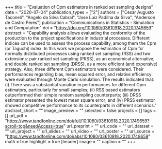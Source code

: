 +++
title = "Evaluation of Cpm estimators in ranked set sampling designs"
date = "2020-07-04"
publication_types = ["2"]
authors = ["Cesar Augusto Taconeli", "Angelo da Silva Cabral", "Jose Luiz Padilha da Silva", "Anderson de Castro Peres"]
publication = "Communications in Statistics - Simulation and Computation"
doi = "https://doi.org/10.1080/03610918.2020.1749659"
abstract = "Capability analysis allows evaluating the conformity of the production to the project specifications in industrial processes. Different indices can be used to assess the process capability, among them the Cpm (or Taguchi) index. In this work we propose the estimation of Cpm for normally distributed processes using ranked set sampling (RSS) and two extensions: pair ranked set sampling (PRSS), as an economical alternative; and double ranked set sampling (DRSS), as a more efficient (and expensive) strategy. Also, three different Cpm estimators were considered. Their performances regarding bias, mean squared error, and relative efficiency were evaluated through Monte Carlo simulation. The results indicated that: (i) There was a substantial variation in performances for different Cpm estimators, particularly for small samples; (ii) RSS based estimators outperformed their simple random sampling counterparts; (iii) DRSS estimator presented the lowest mean square error; and (iv) PRSS estimator showed competitive performance to its counterparts in different scenarios."
abstract_short = ""
image_preview = ""
selected = false
projects = []
tags = []
url_pdf = "https://www.tandfonline.com/doi/full/10.1080/03610918.2020.1749659?scroll=top&needAccess=true"
url_preprint = ""
url_code = ""
url_dataset = ""
url_project = ""
url_slides = ""
url_video = ""
url_poster = ""
url_source = "https://www.tandfonline.com/doi/abs/10.1080/03610918.2020.1749659"
math = true
highlight = true
[header]
image = ""
caption = ""
+++
